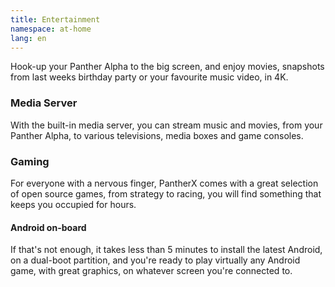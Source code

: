 ```yaml
---
title: Entertainment
namespace: at-home
lang: en
---
```


Hook-up your Panther Alpha to the big screen, and enjoy movies, snapshots from last weeks birthday party or your favourite music video, in 4K.

### Media Server

With the built-in media server, you can stream music and movies, from your Panther Alpha, to various televisions, media boxes and game consoles.

### Gaming

For everyone with a nervous finger, PantherX comes with a great selection of open source games, from strategy to racing, you will find something that keeps you occupied for hours.

#### Android on-board

If that's not enough, it takes less than 5 minutes to install the latest Android, on a dual-boot partition, and you're ready to play virtually any Android game, with great graphics, on whatever screen you're connected to.